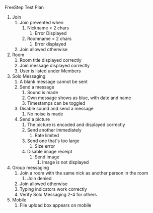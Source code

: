 FreeStep Test Plan

1. Join
	1. Join prevented when
		1. Nickname < 2 chars
			1. Error Displayed
		2. Roomname < 2 chars
			1. Error displayed
	3. Join allowed otherwise
4. Room
	1. Room title displayed correctly
	2. Join message displayed correctly
	3. User is listed under Members
4. Solo Messaging
	1. A blank message cannot be sent
	1. Send a message
		1. Sound is made
		1. Own message shows as blue, with date and name
		2. Timestamps can be toggled
	3. Disable sound and send a message
		1. No noise is made
	2. Send a picture
		1. The picture is encoded and displayed correctly
		1. Send another immediately
			1. Rate limited
		2. Send one that's too large
			1. Size error
		2. Disable image receipt
			1. Send image
				1. Image is not displayed
2. Group messaging
	1. Join a room with the same nick as another person in the room
		1. Join denied
	2. Join allowed otherwise
	1. Typing indicators work correctly
	2. Verify Solo Messaging 2-4 for others
1. Mobile
	1. FIle upload box appears on mobile